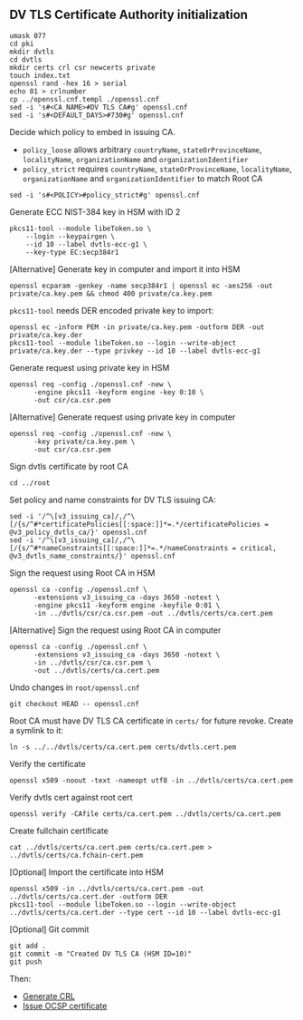 ## DV TLS Certificate Authority initialization
```
umask 077
cd pki
mkdir dvtls
cd dvtls
mkdir certs crl csr newcerts private
touch index.txt
openssl rand -hex 16 > serial
echo 01 > crlnumber
cp ../openssl.cnf.templ ./openssl.cnf
sed -i 's#<CA_NAME>#DV TLS CA#g' openssl.cnf
sed -i 's#<DEFAULT_DAYS>#730#g' openssl.cnf
```
Decide which policy to embed in issuing CA.  
- `policy_loose` allows arbitrary `countryName`, `stateOrProvinceName`, `localityName`, `organizationName` and `organizationIdentifier`
- `policy_strict` requires `countryName`, `stateOrProvinceName`, `localityName`, `organizationName` and `organizationIdentifier` to match Root CA

```
sed -i 's#<POLICY>#policy_strict#g' openssl.cnf
```

Generate ECC NIST-384 key in HSM with ID 2
```
pkcs11-tool --module libeToken.so \
	--login --keypairgen \
	--id 10 --label dvtls-ecc-g1 \
	--key-type EC:secp384r1
```
[Alternative] Generate key in computer and import it into HSM

```
openssl ecparam -genkey -name secp384r1 | openssl ec -aes256 -out private/ca.key.pem && chmod 400 private/ca.key.pem
```

`pkcs11-tool` needs DER encoded private key to import:
```
openssl ec -inform PEM -in private/ca.key.pem -outform DER -out private/ca.key.der
pkcs11-tool --module libeToken.so --login --write-object private/ca.key.der --type privkey --id 10 --label dvtls-ecc-g1
```
Generate request using private key in HSM
```
openssl req -config ./openssl.cnf -new \
      -engine pkcs11 -keyform engine -key 0:10 \
      -out csr/ca.csr.pem
```
[Alternative] Generate request using private key in computer
```
openssl req -config ./openssl.cnf -new \
      -key private/ca.key.pem \
      -out csr/ca.csr.pem
```
Sign dvtls certificate by root CA

```
cd ../root
```

Set policy and name constraints for DV TLS issuing CA:

```
sed -i '/^\[v3_issuing_ca]/,/^\[/{s/^#*certificatePolicies[[:space:]]*=.*/certificatePolicies = @v3_policy_dvtls_ca/}' openssl.cnf
sed -i '/^\[v3_issuing_ca]/,/^\[/{s/^#*nameConstraints[[:space:]]*=.*/nameConstraints = critical, @v3_dvtls_name_constraints/}' openssl.cnf
```

Sign the request using Root CA in HSM
```
openssl ca -config ./openssl.cnf \
      -extensions v3_issuing_ca -days 3650 -notext \
      -engine pkcs11 -keyform engine -keyfile 0:01 \
      -in ../dvtls/csr/ca.csr.pem -out ../dvtls/certs/ca.cert.pem
```
[Alternative] Sign the request using Root CA in computer
```
openssl ca -config ./openssl.cnf \
      -extensions v3_issuing_ca -days 3650 -notext \
      -in ../dvtls/csr/ca.csr.pem \
      -out ../dvtls/certs/ca.cert.pem
```
Undo changes in `root/openssl.cnf`
```
git checkout HEAD -- openssl.cnf
```
Root CA must have DV TLS CA certificate in `certs/` for future revoke. Create a symlink to it:
```
ln -s ../../dvtls/certs/ca.cert.pem certs/dvtls.cert.pem
```
Verify the certificate
```
openssl x509 -noout -text -nameopt utf8 -in ../dvtls/certs/ca.cert.pem
```
Verify dvtls cert against root cert
```
openssl verify -CAfile certs/ca.cert.pem ../dvtls/certs/ca.cert.pem
```
Create fullchain certificate
```
cat ../dvtls/certs/ca.cert.pem certs/ca.cert.pem > ../dvtls/certs/ca.fchain-cert.pem
```

[Optional] Import the certificate into HSM
```
openssl x509 -in ../dvtls/certs/ca.cert.pem -out ../dvtls/certs/ca.cert.der -outform DER
pkcs11-tool --module libeToken.so --login --write-object ../dvtls/certs/ca.cert.der --type cert --id 10 --label dvtls-ecc-g1
```
[Optional] Git commit
```
git add .
git commit -m "Created DV TLS CA (HSM ID=10)"
git push
```
Then:
- [Generate CRL](issue-crl.md)
- [Issue OCSP certificate](issue-ocsp.md)

